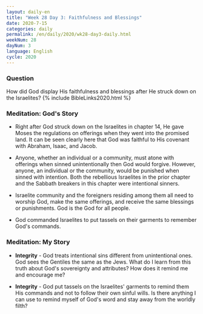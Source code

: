 ```yaml
---
layout: daily-en
title: "Week 28 Day 3: Faithfulness and Blessings"
date: 2020-7-15 
categories: daily
permalink: /en/daily/2020/wk28-day3-daily.html
weekNum: 28
dayNum: 3
language: English
cycle: 2020
---
```

### Question     
How did God display His faithfulness and blessings after He struck down on the Israelites?
{% include BibleLinks2020.html %} 

### Meditation: God's Story   
+ Right after God struck down on the Israelites in chapter 14, He gave Moses the regulations on offerings when they went into the promised land. It can be seen clearly here that God was faithful to His covenant with Abraham, Isaac, and Jacob. 

+ Anyone, whether an individual or a community, must atone with offerings when sinned unintentionally then God would forgive. However, anyone, an individual or the community, would be punished when sinned with intention. Both the rebellious Israelites in the prior chapter and the Sabbath breakers in this chapter were intentional sinners. 

+ Israelite community and the foreigners residing among them all need to worship God, make the same offerings, and receive the same blessings or punishments. God is the God for all people. 

+ God commanded Israelites to put tassels on their garments to remember God's commands. 

### Meditation: My Story   
+ **Integrity** - God treats intentional sins different from unintentional ones. God sees the Gentiles the same as the Jews. What do I learn from this truth about God's sovereignty and attributes? How does it remind me and encourage me? 

+ **Integrity** - God put tassels on the Israelites' garments to remind them His commands and not to follow their own sinful wills. Is there anything I can use to remind myself of God's word and stay away from the worldly filth? 
